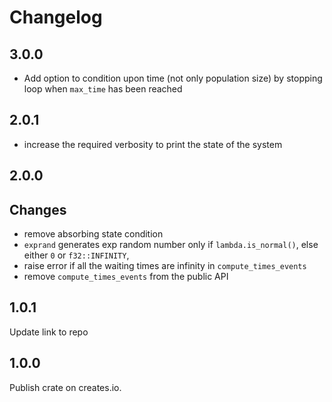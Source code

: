 # Changelog
## 3.0.0
- Add option to condition upon time (not only population size) by stopping loop when `max_time` has been reached

## 2.0.1
- increase the required verbosity to print the state of the system

## 2.0.0
## Changes
- remove absorbing state condition
- `exprand` generates exp random number only if `lambda.is_normal()`, else either `0` or `f32::INFINITY`,
- raise error if all the waiting times are infinity in `compute_times_events`
- remove `compute_times_events` from the public API

## 1.0.1
Update link to repo

## 1.0.0
Publish crate on creates.io.
